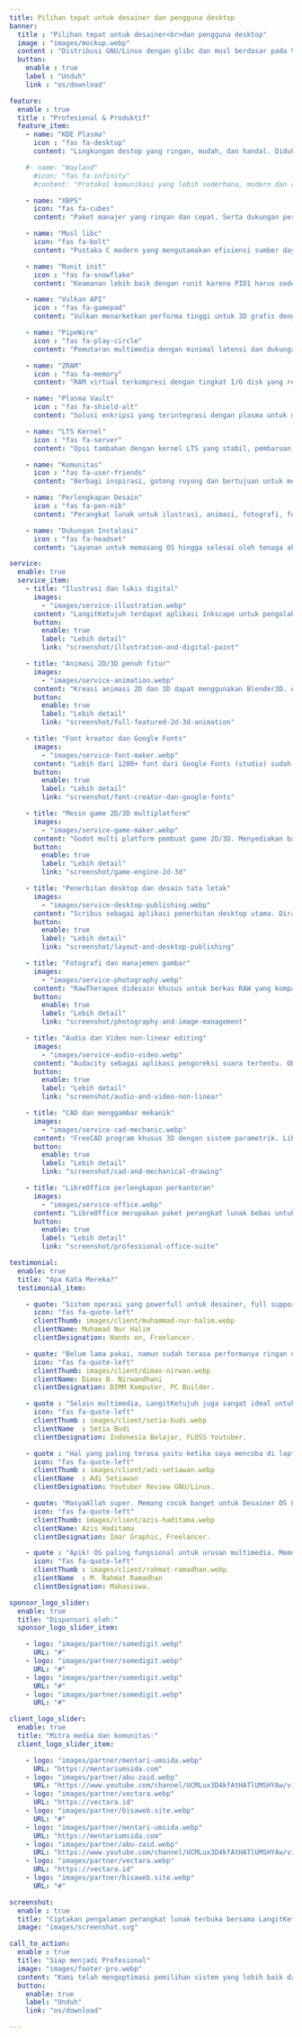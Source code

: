```yaml
---
title: Pilihan tepat untuk desainer dan pengguna desktop
banner:
  title : "Pilihan tepat untuk desainer<br>dan pengguna desktop"
  image : "images/mockup.webp"
  content : "Distribusi GNU/Linux dengan glibc dan musl berdasar pada VoidLinux. Menggunakan runit init, KDE lingkungan desktop, pembaruan stabil rilis bergulir dan sumber daya yang efisien."
  button:
    enable : true
    label : "Unduh"
    link : "os/download"

feature:
  enable : true
  title : "Profesional & Produktif"
  feature_item:
    - name: "KDE Plasma"
      icon : "fas fa-desktop"
      content: "Lingkungan destop yang ringan, mudah, dan handal. Didukung dengan aplikasi KDE seperti Elisa & KDE Connect."

    #- name: "Wayland"
      #icon: "fas fa-infinity"
      #content: "Protokol komunikasi yang lebih sederhana, modern dan aman. Sesi utama display server dan pengganti X11."

    - name: "XBPS"
      icon: "fas fa-cubes"
      content: "Paket manajer yang ringan dan cepat. Serta dukungan perangkat lunak yang stabil dan terbarukan (Rilis bergulir)."

    - name: "Musl libc"
      icon: "fas fa-bolt"
      content: "Pustaka C modern yang mengutamakan efisiensi sumber daya. Proses render dan kompilasi semakin cepat."

    - name: "Runit init"
      icon : "fas fa-snowflake"
      content: "Keamanan lebih baik dengan runit karena PID1 harus sederhana, minimalis, stabil dan bebas dari systemd."

    - name: "Vulkan API"
      icon : "fas fa-gamepad"
      content: "Vulkan menarketkan performa tinggi untuk 3D grafis dengan penggunaan CPU dan GPU yang lebih seimbang."

    - name: "PipeWire"
      icon : "fas fa-play-circle"
      content: "Pemutaran multimedia dengan minimal latensi dan dukungan aplikasi berbasis PulseAudio, JACK, ALSA & GStreamer."

    - name: "ZRAM"
      icon : "fas fa-memory"
      content: "RAM virtual terkompresi dengan tingkat I/O disk yang rendah dan penambahan ruang memori 25% lebih dari RAM fisik."

    - name: "Plasma Vault"
      icon : "fas fa-shield-alt"
      content: "Solusi enkripsi yang terintegrasi dengan plasma untuk menyimpan direktori berkas rahasia dengan berbagai format."

    - name: "LTS Kernel"
      icon : "fas fa-server"
      content: "Opsi tambahan dengan kernel LTS yang stabil, pembaruan minor, perbaikan keamanan dan dukungan lebih lama."

    - name: "Komunitas"
      icon : "fas fa-user-friends"
      content: "Berbagi inspirasi, gotong royong dan bertujuan untuk mensosialisasikan perangkat lunak terbuka."

    - name: "Perlengkapan Desain"
      icon : "fas fa-pen-nib"
      content: "Perangkat lunak untuk ilustrasi, animasi, fotografi, font dan game kreator. Google fonts sudah termasuk. (*studio)"

    - name: "Dukungan Instalasi"
      icon : "fas fa-headset"
      content: "Layanan untuk memasang OS hingga selesai oleh tenaga ahli. Hubungi kami melalui telegram atau surel. (*studio)"

service:
  enable: true
  service_item:
    - title: "Ilustrasi dan lukis digital"
      images:
        - "images/service-illustration.webp"
      content: "LangitKetujuh terdapat aplikasi Inkscape untuk pengolah vektor, GIMP pengolah raster dan Krita untuk lukis digital. Selain itu terdapat plugin GMIC-QT sebagai framework pemroses gambar."
      button:
        enable: true
        label: "Lebih detail"
        link: "screenshot/illustration-and-digital-paint"

    - title: "Animasi 2D/3D penuh fitur"
      images:
        - "images/service-animation.webp"
      content: "Kreasi animasi 2D dan 3D dapat menggunakan Blender3D. Animasi vektor menggunakan Synfig Studio dan OpenToonz animasi frame per frame yang kaya fitur namun mudah digunakan secara bersamaan."
      button:
        enable: true
        label: "Lebih detail"
        link: "screenshot/full-featured-2d-3d-animation"

    - title: "Font kreator dan Google Fonts"
      images:
        - "images/service-font-maker.webp"
      content: "Lebih dari 1200+ font dari Google Fonts (studio) sudah terpasang dan dapat digunakan untuk keperluan ilustrasi, branding, projek desain UI secara bebas. Serta terdapat FontForge untuk membuat font dengan berbagai typeface."
      button:
        enable: true
        label: "Lebih detail"
        link: "screenshot/font-creator-dan-google-fonts"

    - title: "Mesin game 2D/3D multiplatform"
      images:
        - "images/service-game-maker.webp"
      content: "Godot multi platform pembuat game 2D/3D. Menyediakan banyak tools yang komprehensif dan dapat mengeksport ke platform desktop (Windows, Linux & MacOS), platform mobile (Android & IOS) dan web (Html5)."
      button:
        enable: true
        label: "Lebih detail"
        link: "screenshot/game-engine-2d-3d"

    - title: "Penerbitan desktop dan desain tata letak"
      images:
        - "images/service-desktop-publishing.webp"
      content: "Scribus sebagai aplikasi penerbitan desktop utama. Dirancang untuk tata letak, penyusunan huruf dan persiapan pengaturan gambar berkualitas profesional."
      button:
        enable: true
        label: "Lebih detail"
        link: "screenshot/layout-and-desktop-publishing"

    - title: "Fotografi dan manajemen gambar"
      images:
        - "images/service-photography.webp"
      content: "RawTherapee didesain khusus untuk berkas RAW yang kompatibel dengan format kamera DSLR, JPG dan TIFF. Digikam untuk mengatur seluruh koleksi gambar, membuat album dan membuat katalog."
      button:
        enable: true
        label: "Lebih detail"
        link: "screenshot/photography-and-image-management"

    - title: "Audio dan Video non-linear editing"
      images:
        - "images/service-audio-video.webp"
      content: "Audacity sebagai aplikasi pengoreksi suara tertentu. OBS Studio sebagai perekam desktop. SoundKonverter sebagai konverter audio. Dukungan Jack dengan Cadence dan Carla."
      button:
        enable: true
        label: "Lebih detail"
        link: "screenshot/audio-and-video-non-linear"

    - title: "CAD dan menggambar mekanik"
      images:
        - "images/service-cad-mechanic.webp"
      content: "FreeCAD program khusus 3D dengan sistem parametrik. LibreCAD sebagai perancang gambar teknis (CAD) kompleks untuk gambar 2D."
      button:
        enable: true
        label: "Lebih detail"
        link: "screenshot/cad-and-mechanical-drawing"

    - title: "LibreOffice perlengkapan perkantoran"
      images:
        - "images/service-office.webp"
      content: "LibreOffice merupakan paket perangkat lunak bebas untuk perlengkapan perkantoran yang lengkap. Seperti membuat booklet, skripsi, disertasi. Presentasi dan pelaporan perhitungan dengan database."
      button:
        enable: true
        label: "Lebih detail"
        link: "screenshot/professional-office-suite"

testimonial:
  enable: true
  title: "Apa Kata Mereka?"
  testimonial_item:

    - quote: "Sistem operasi yang powerfull untuk desainer, full support dari CS, rendering cepat, font sudah terinstall free komersil, sudah ada tool export untuk inkscape yang lengkap dan banyak lagi keunggulan lainnya."
      icon: "fas fa-quote-left"
      clientThumb: images/client/muhammad-nur-halim.webp
      clientName: Muhamad Nur Halim
      clientDesignation: Hands on, Freelancer.

    - quote: "Belum lama pakai, namun sudah terasa performanya ringan dan cepat. Tentunya tidak perlu banyak install aplikasi yang harus diunduh dan dipasang karena sudah tersedia siap pakai."
      icon: "fas fa-quote-left"
      clientThumb: images/client/dimas-nirwan.webp
      clientName: Dimas B. Nirwandhani
      clientDesignation: DIMM Komputer, PC Builder.

    - quote : "Selain multimedia, LangitKetujuh juga sangat ideal untuk digunakan oleh software engineer dan data scientist. Menurut kami mereka telah mengupayakan distro linux yang well crafted dan layak mendapatkan apresiasi."
      icon: "fas fa-quote-left"
      clientThumb : images/client/setia-budi.webp
      clientName  : Setia Budi
      clientDesignation: Indonesia Belajar, FLOSS Youtuber.

    - quote : "Hal yang paling terasa yaitu ketika saya mencoba di laptop dengan posisi sudah terpasang LangitKetujuh, kipas nyaris tidak terdengar. Berbeda dengan GNU/Linux yang saya gunakan sebelumnya yang suhunya kurang stabil."
      icon: "fas fa-quote-left"
      clientThumb : images/client/adi-setiawan.webp
      clientName  : Adi Setiawan
      clientDesignation: Youtuber Review GNU/Linux.

    - quote: "MasyaAllah super. Memang cocok banget untuk Desainer OS LangitKetujuh ini. Semoga Allah senantiasa berikan keberkahan dan kemudahan untuk mengembangkan OS ini & serta menjadi ladang dakwah islam."
      icon: "fas fa-quote-left"
      clientThumb: images/client/azis-haditama.webp
      clientName: Azis Haditama
      clientDesignation: Imar Graphic, Freelancer.

    - quote : "Apik! OS paling fungsional untuk urusan multimedia. Memory dan CPU usage yang bisa super efisien, baik ketika baru dihidupkan maupun sudah melakukan banyak program. Saya suka semua aspek LangitKetujuh ini."
      icon: "fas fa-quote-left"
      clientThumb : images/client/rahmat-ramadhan.webp
      clientName  : M. Rahmat Ramadhan
      clientDesignation: Mahasiswa.

sponsor_logo_slider:
  enable: true
  title: "Disponsori oleh:"
  sponsor_logo_slider_item:

    - logo: "images/partner/somedigit.webp"
      URL: "#"
    - logo: "images/partner/somedigit.webp"
      URL: "#"
    - logo: "images/partner/somedigit.webp"
      URL: "#"
    - logo: "images/partner/somedigit.webp"
      URL: "#"

client_logo_slider:
  enable: true
  title: "Mitra media dan komunitas:"
  client_logo_slider_item:

    - logo: "images/partner/mentari-umsida.webp"
      URL: "https://mentariumsida.com"
    - logo: "images/partner/abu-zaid.webp"
      URL: "https://www.youtube.com/channel/UCMLux3D4kfAtHATlUMSHYAw/videos"
    - logo: "images/partner/vectara.webp"
      URL: "https://vectara.id"
    - logo: "images/partner/bisaweb.site.webp"
      URL: "#"
    - logo: "images/partner/mentari-umsida.webp"
      URL: "https://mentariumsida.com"
    - logo: "images/partner/abu-zaid.webp"
      URL: "https://www.youtube.com/channel/UCMLux3D4kfAtHATlUMSHYAw/videos"
    - logo: "images/partner/vectara.webp"
      URL: "https://vectara.id"
    - logo: "images/partner/bisaweb.site.webp"
      URL: "#"

screenshot:
  enable : true
  title: "Ciptakan pengalaman perangkat lunak terbuka bersama LangitKetujuh"
  image: "images/screenshot.svg"

call_to_action:
  enable : true
  title: "Siap menjadi Profesional"
  image: "images/footer-pro.webp"
  content: "Kami telah mengoptimasi pemilihan sistem yang lebih baik dan menyesuaikan aplikasi sesuai kebutuhan spesifik. LangitKetujuh GNU/Linux akan membantu Anda menjadi desainer yang tangguh dengan perangkat lunak terbuka."
  button:
    enable: true
    label: "Unduh"
    link: "os/download"

---
```

